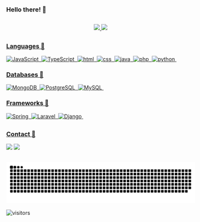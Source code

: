 ### Hello there!  👋

##

<div align="center">
  <a href="https://github.com/amirbrito">
  <img height="170em" src="https://github-readme-stats.vercel.app/api?username=amirbrito&show_icons=true&theme=midnight-purple&include_all_commits=true&count_private=true"/>
  <img height="170em" src="https://github-readme-stats.vercel.app/api/top-langs/?username=amirbrito&layout=compact&langs_count=8&theme=midnight-purple"/>
</div>
    
##
  
### Languages 🦝
![JavaScript](https://img.shields.io/badge/JavaScript-F7DF1E?style=for-the-badge&logo=javascript&logoColor=black)&nbsp;
![TypeScript](https://img.shields.io/badge/TypeScript-007ACC?style=for-the-badge&logo=typescript&logoColor=white)&nbsp;
![html](https://img.shields.io/badge/HTML5-E34F26?style=for-the-badge&logo=html5&logoColor=white)&nbsp;
![css](https://img.shields.io/badge/CSS3-1572B6?style=for-the-badge&logo=css3&logoColor=white)&nbsp; 
![java](https://img.shields.io/badge/Java-ED8B00?style=for-the-badge&logo=java&logoColor=white)&nbsp;
![php](https://img.shields.io/badge/PHP-777BB4?style=for-the-badge&logo=php&logoColor=white)&nbsp;
![python](https://img.shields.io/badge/Python-14354C?style=for-the-badge&logo=python&logoColor=white)&nbsp;

### Databases 🦊
![MongoDB](https://img.shields.io/badge/MongoDB-4EA94B?style=for-the-badge&logo=mongodb&logoColor=white)&nbsp;
![PostgreSQL](https://img.shields.io/badge/PostgreSQL-316192?style=for-the-badge&logo=postgresql&logoColor=white)&nbsp;
![MySQL](https://img.shields.io/badge/MySQL-00000F?style=for-the-badge&logo=mysql&logoColor=white)&nbsp;
  
### Frameworks 🐼
![Spring](https://img.shields.io/badge/Spring-6DB33F?style=for-the-badge&logo=spring&logoColor=white)&nbsp;
![Laravel](https://img.shields.io/badge/Laravel-FF2D20?style=for-the-badge&logo=laravel&logoColor=white)&nbsp;
![Django](https://img.shields.io/badge/Django-092E20?style=for-the-badge&logo=django&logoColor=white)&nbsp;
##

### Contact 🚀
<div> 

  <a href = "mailto:amir.sbrito@gmail.com"><img src="https://img.shields.io/badge/-Gmail-%23333?style=for-the-badge&logo=gmail&logoColor=white" target="_blank"></a>
  <a href="https://www.linkedin.com/in/amirbrito-dev/" target="_blank"><img src="https://img.shields.io/badge/-LinkedIn-%230077B5?style=for-the-badge&logo=linkedin& logoColor=white" target="_blank"></a>
  
##
  
  ![Snake animation](https://github.com/amirbrito/amirbrito/blob/output/github-contribution-grid-snake.svg)   
</div>
  
<img src="https://visitor-badge.glitch.me/badge?page_id=amirbrito" alt="visitors"/>
  
